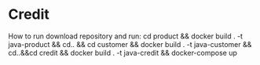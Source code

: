 # Credit
How to run
download repository and run:
 cd product && docker build . -t java-product && cd.. && cd customer && docker build . -t java-customer && cd..&&cd credit && docker build . -t java-credit && docker-compose up
